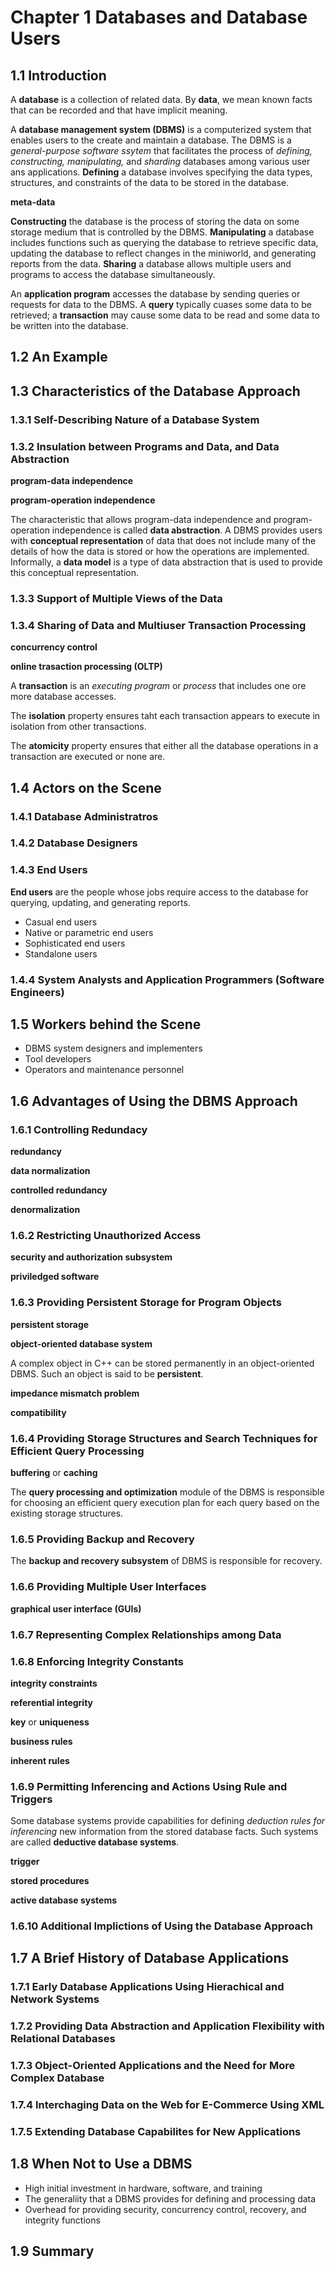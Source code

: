 # Chapter 1 Databases and Database Users

## 1.1 Introduction

A <b>database</b> is a collection of related data. By <b>data</b>, we mean known facts that can be recorded and that have implicit meaning. <br/>

A <b>database management system (DBMS)</b> is a computerized system that enables users to the create and maintain a database. The DBMS is a <i>general-purpose software ssytem</i> that facilitates the process of <i>defining, constructing, manipulating,</i> and <i>sharding</i> databases among various user ans applications. <b>Defining</b> a database involves specifying the data types, structures, and constraints of the data to be stored in the database.

<b>meta-data</b>

<b>Constructing</b> the database is the process of storing the data on some storage medium that is controlled by the DBMS. <b>Manipulating</b> a database includes functions such as querying the database to retrieve specific data, updating the database to reflect changes in the miniworld, and generating reports from the data. <b>Sharing</b> a database allows multiple users and programs to access the database simultaneously.

An <b>application program</b> accesses the database by sending queries or requests for data to the DBMS. A <b>query</b> typically cuases some data to be retrieved; a <b>transaction</b> may cause some data to be read and some data to be written into the database.

## 1.2 An Example

## 1.3 Characteristics of the Database Approach

### 1.3.1 Self-Describing Nature of a Database System

### 1.3.2 Insulation between Programs and Data, and Data Abstraction

<b>program-data independence</b>

<b>program-operation independence</b>

The characteristic that allows program-data independence and program-operation independence is called <b>data abstraction</b>. A DBMS provides users with <b>conceptual representation</b> of data that does not include many of the details of how the data is stored or how the operations are implemented. Informally, a <b>data model</b> is a type of data abstraction that is used to provide this conceptual representation.

### 1.3.3 Support of Multiple Views of the Data

### 1.3.4 Sharing of Data and Multiuser Transaction Processing

<b>concurrency control</b>

<b>online trasaction processing (OLTP)</b>

A <b>transaction</b> is an <i>executing program</i> or <i>process</i> that includes one ore more database accesses.

The <b>isolation</b> property ensures taht each transaction appears to execute in isolation from other transactions.

The <b>atomicity</b> property ensures that either all the database operations in a transaction are executed or none are.

## 1.4 Actors on the Scene

### 1.4.1 Database Administratros

### 1.4.2 Database Designers

### 1.4.3 End Users

<b>End users</b> are the people whose jobs require access to the database for querying, updating, and generating reports.

<ul>
    <li>Casual end users</li>
    <li>Native or parametric end users</li>
    <li>Sophisticated end users</li>
    <li>Standalone users</li>
</ul>

### 1.4.4 System Analysts and Application Programmers (Software Engineers)

## 1.5 Workers behind the Scene

<ul>
    <li>DBMS system designers and implementers</li>
    <li>Tool developers</li>
    <li>Operators and maintenance personnel</li>
</ul>

## 1.6 Advantages of Using the DBMS Approach

### 1.6.1 Controlling Redundacy

<b>redundancy</b>

<b>data normalization</b>

<b>controlled redundancy</b>

<b>denormalization</b>

### 1.6.2 Restricting Unauthorized Access

<b>security and authorization subsystem</b>

<b>priviledged software</b>

### 1.6.3 Providing Persistent Storage for Program Objects

<b>persistent storage</b>

<b>object-oriented database system</b>

A complex object in C++ can be stored permanently in an object-oriented DBMS. Such an object is said to be <b>persistent</b>.

<b>impedance mismatch problem</b>

<b>compatibility</b>

### 1.6.4 Providing Storage Structures and Search Techniques for Efficient Query Processing

<indexes>

<b>buffering</b> or <b>caching</b>

The <b>query processing and optimization</b> module of the DBMS is responsible for choosing an efficient query execution plan for each query based on the existing storage structures.

### 1.6.5 Providing Backup and Recovery

The <b>backup and recovery subsystem</b> of DBMS is responsible for recovery.

### 1.6.6 Providing Multiple User Interfaces

<b>graphical user interface (GUIs)</b>

### 1.6.7 Representing Complex Relationships among Data

### 1.6.8 Enforcing Integrity Constants

<b>integrity constraints</b>

<b>referential integrity</b>

<b>key</b> or <b>uniqueness</b>

<b>business rules</b>

<b>inherent rules</b>

### 1.6.9 Permitting Inferencing and Actions Using Rule and Triggers

Some database systems provide capabilities for defining <i>deduction rules for inferencing</i> new information from the stored database facts. Such systems are called <b>deductive database systems</b>.

<b>trigger</b>

<b>stored procedures</b>

<b>active database systems</b>

### 1.6.10 Additional Implictions of Using the Database Approach

## 1.7 A Brief History of Database Applications

### 1.7.1 Early Database Applications Using Hierachical and Network Systems

### 1.7.2 Providing Data Abstraction and Application Flexibility with Relational Databases

### 1.7.3 Object-Oriented Applications and the Need for More Complex Database

### 1.7.4 Interchaging Data on the Web for E-Commerce Using XML

### 1.7.5 Extending Database Capabilites for New Applications

## 1.8 When Not to Use a DBMS

<ul>
    <li>High initial investment in hardware, software, and training</li>
    <li>The generaliity that a DBMS provides for defining and processing data</li>
    <li>Overhead for providing security, concurrency control, recovery, and integrity functions</li>
</ul>

## 1.9 Summary
